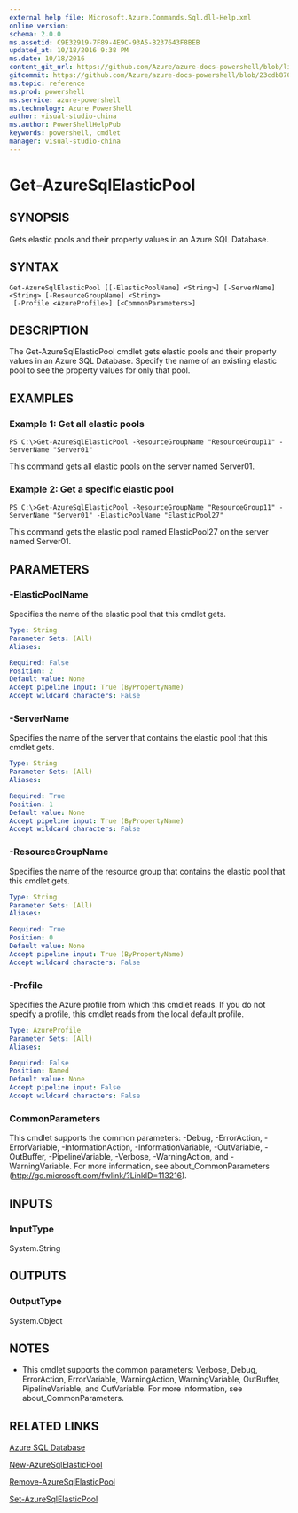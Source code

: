 ```yaml
---
external help file: Microsoft.Azure.Commands.Sql.dll-Help.xml
online version: 
schema: 2.0.0
ms.assetid: C9E32919-7F89-4E9C-93A5-B237643F8BEB
updated_at: 10/18/2016 9:38 PM
ms.date: 10/18/2016
content_git_url: https://github.com/Azure/azure-docs-powershell/blob/live/azureps-cmdlets-docs/ResourceManager/AzureRM.Sql/v0.9.8/Get-AzureSqlElasticPool.md
gitcommit: https://github.com/Azure/azure-docs-powershell/blob/23cdb8705d4ab9807c0e21b238f3b134a7d49c7d/azureps-cmdlets-docs/ResourceManager/AzureRM.Sql/v0.9.8/Get-AzureSqlElasticPool.md
ms.topic: reference
ms.prod: powershell
ms.service: azure-powershell
ms.technology: Azure PowerShell
author: visual-studio-china
ms.author: PowerShellHelpPub
keywords: powershell, cmdlet
manager: visual-studio-china
---
```


# Get-AzureSqlElasticPool

## SYNOPSIS
Gets elastic pools and their property values in an Azure SQL Database.

## SYNTAX

```
Get-AzureSqlElasticPool [[-ElasticPoolName] <String>] [-ServerName] <String> [-ResourceGroupName] <String>
 [-Profile <AzureProfile>] [<CommonParameters>]
```

## DESCRIPTION
The Get-AzureSqlElasticPool cmdlet gets elastic pools and their property values in an Azure SQL Database.
Specify the name of an existing elastic pool to see the property values for only that pool.

## EXAMPLES

### Example 1: Get all elastic pools
```
PS C:\>Get-AzureSqlElasticPool -ResourceGroupName "ResourceGroup11" -ServerName "Server01"
```

This command gets all elastic pools on the server named Server01.

### Example 2: Get a specific elastic pool
```
PS C:\>Get-AzureSqlElasticPool -ResourceGroupName "ResourceGroup11" -ServerName "Server01" -ElasticPoolName "ElasticPool27"
```

This command gets the elastic pool named ElasticPool27 on the server named Server01.

## PARAMETERS

### -ElasticPoolName
Specifies the name of the elastic pool that this cmdlet gets.

```yaml
Type: String
Parameter Sets: (All)
Aliases: 

Required: False
Position: 2
Default value: None
Accept pipeline input: True (ByPropertyName)
Accept wildcard characters: False
```

### -ServerName
Specifies the name of the server that contains the elastic pool that this cmdlet gets.

```yaml
Type: String
Parameter Sets: (All)
Aliases: 

Required: True
Position: 1
Default value: None
Accept pipeline input: True (ByPropertyName)
Accept wildcard characters: False
```

### -ResourceGroupName
Specifies the name of the resource group that contains the elastic pool that this cmdlet gets.

```yaml
Type: String
Parameter Sets: (All)
Aliases: 

Required: True
Position: 0
Default value: None
Accept pipeline input: True (ByPropertyName)
Accept wildcard characters: False
```

### -Profile
Specifies the Azure profile from which this cmdlet reads.
If you do not specify a profile, this cmdlet reads from the local default profile.

```yaml
Type: AzureProfile
Parameter Sets: (All)
Aliases: 

Required: False
Position: Named
Default value: None
Accept pipeline input: False
Accept wildcard characters: False
```

### CommonParameters
This cmdlet supports the common parameters: -Debug, -ErrorAction, -ErrorVariable, -InformationAction, -InformationVariable, -OutVariable, -OutBuffer, -PipelineVariable, -Verbose, -WarningAction, and -WarningVariable. For more information, see about_CommonParameters (http://go.microsoft.com/fwlink/?LinkID=113216).

## INPUTS

### InputType
System.String

## OUTPUTS

### OutputType
System.Object

## NOTES
* This cmdlet supports the common parameters: Verbose, Debug, ErrorAction, ErrorVariable, WarningAction, WarningVariable, OutBuffer, PipelineVariable, and OutVariable. For more information, see about_CommonParameters.

## RELATED LINKS

[Azure SQL Database]()

[New-AzureSqlElasticPool]()

[Remove-AzureSqlElasticPool]()

[Set-AzureSqlElasticPool]()


